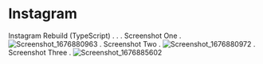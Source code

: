 # Instagram
Instagram Rebuild (TypeScript)
.
.
.
Screenshot One
.
![Screenshot_1676880963](https://user-images.githubusercontent.com/122423901/220067502-47c2edf9-ae20-4151-9d80-1ea333b2f02e.png)
.
Screenshot Two
.
![Screenshot_1676880972](https://user-images.githubusercontent.com/122423901/220067535-a74373aa-0760-4f1a-a346-b493e4dd458c.png)
.
Screenshot Three
.
![Screenshot_1676885602](https://user-images.githubusercontent.com/122423901/220067546-b7103a34-0bf9-4108-98ef-6e803f1c89ef.png)
